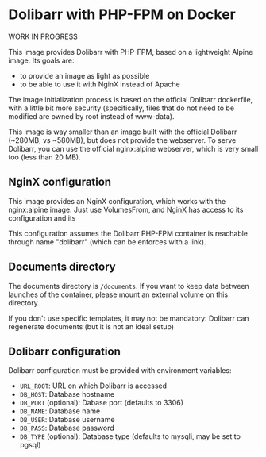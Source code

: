 # Dolibarr with PHP-FPM on Docker

WORK IN PROGRESS

This image provides Dolibarr with PHP-FPM, based on a lightweight Alpine image.
Its goals are:

* to provide an image as light as possible
* to be able to use it with NginX instead of Apache

The image initialization process is based on the official Dolibarr dockerfile,
with a little bit more security (specifically, files that do not need to be
modified are owned by root instead of www-data).

This image is way smaller than an image built with the official Dolibarr
(~280MB, vs ~580MB), but does not provide the webserver. To serve Dolibarr, you
can use the official nginx:alpine webserver, which is very small too (less than
20 MB).

## NginX configuration

This image provides an NginX configuration, which works with the nginx:alpine
image. Just use VolumesFrom, and NginX has access to its configuration and
its 

This configuration assumes the Dolibarr PHP-FPM container is reachable through
name "dolibarr" (which can be enforces with a link).

## Documents directory

The documents directory is `/documents`. If you want to keep data between
launches of the container, please mount an external volume on this directory.

If you don't use specific templates, it may not be mandatory: Dolibarr can
regenerate documents (but it is not an ideal setup)

## Dolibarr configuration

Dolibarr configuration must be provided with environment variables:

* `URL_ROOT`: URL on which Dolibarr is accessed
* `DB_HOST`: Database hostname
* `DB_PORT` (optional): Dabase port (defaults to 3306)
* `DB_NAME`: Database name
* `DB_USER`: Database username
* `DB_PASS`: Database password
* `DB_TYPE` (optional): Database type (defaults to mysqli, may be set to pgsql)
